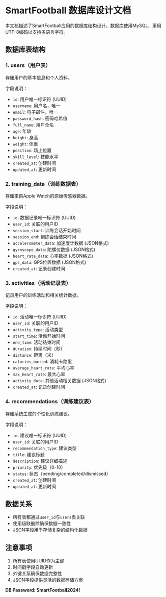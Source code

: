 # SmartFootball 数据库设计文档

本文档描述了SmartFootball应用的数据库结构设计。数据库使用MySQL，采用UTF-8编码以支持多语言字符。

## 数据库表结构

### 1. users（用户表）
存储用户的基本信息和个人资料。

字段说明：
- `id`: 用户唯一标识符 (UUID)
- `username`: 用户名，唯一
- `email`: 电子邮件，唯一
- `password_hash`: 密码哈希值
- `full_name`: 用户全名
- `age`: 年龄
- `height`: 身高
- `weight`: 体重
- `position`: 场上位置
- `skill_level`: 技能水平
- `created_at`: 创建时间
- `updated_at`: 更新时间

### 2. training_data（训练数据表）
存储来自Apple Watch的原始传感器数据。

字段说明：
- `id`: 数据记录唯一标识符 (UUID)
- `user_id`: 关联的用户ID
- `session_start`: 训练会话开始时间
- `session_end`: 训练会话结束时间
- `accelerometer_data`: 加速度计数据 (JSON格式)
- `gyroscope_data`: 陀螺仪数据 (JSON格式)
- `heart_rate_data`: 心率数据 (JSON格式)
- `gps_data`: GPS位置数据 (JSON格式)
- `created_at`: 记录创建时间

### 3. activities（活动记录表）
记录用户的训练活动和相关统计数据。

字段说明：
- `id`: 活动唯一标识符 (UUID)
- `user_id`: 关联的用户ID
- `activity_type`: 活动类型
- `start_time`: 活动开始时间
- `end_time`: 活动结束时间
- `duration`: 持续时间（秒）
- `distance`: 距离（米）
- `calories_burned`: 消耗卡路里
- `average_heart_rate`: 平均心率
- `max_heart_rate`: 最大心率
- `activity_data`: 其他活动相关数据 (JSON格式)
- `created_at`: 记录创建时间

### 4. recommendations（训练建议表）
存储系统生成的个性化训练建议。

字段说明：
- `id`: 建议唯一标识符 (UUID)
- `user_id`: 关联的用户ID
- `recommendation_type`: 建议类型
- `title`: 建议标题
- `description`: 建议详细描述
- `priority`: 优先级（0-10）
- `status`: 状态（pending/completed/dismissed）
- `created_at`: 创建时间
- `updated_at`: 更新时间

## 数据关系
- 所有表都通过`user_id`与`users`表关联
- 使用级联删除确保数据一致性
- JSON字段用于存储复杂的结构化数据

## 注意事项
1. 所有表使用UUID作为主键
2. 时间戳字段自动更新
3. 外键关系确保数据完整性
4. JSON字段提供灵活的数据存储方案 

**DB Password: SmartFootball2024!**
